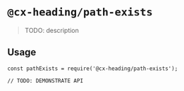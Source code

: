 # `@cx-heading/path-exists`

> TODO: description

## Usage

```
const pathExists = require('@cx-heading/path-exists');

// TODO: DEMONSTRATE API
```
